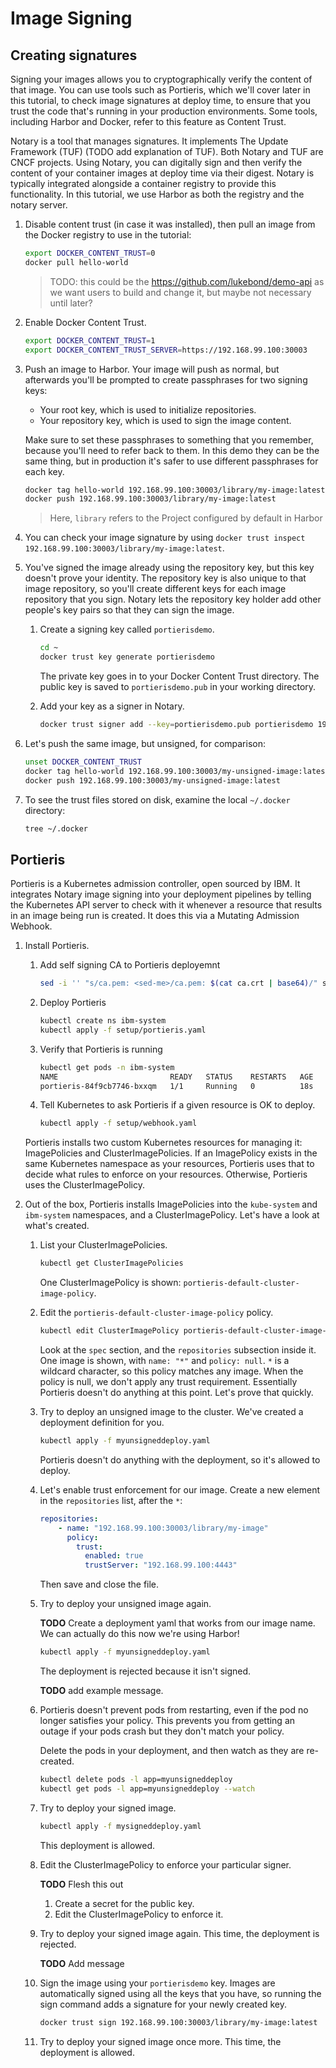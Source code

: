 # Image Signing

## Creating signatures

Signing your images allows you to cryptographically verify the content of that image. You can use tools such as Portieris, which we'll cover later in this tutorial, to check image signatures at deploy time, to ensure that you trust the code that's running in your production environments. Some tools, including Harbor and Docker, refer to this feature as Content Trust.

Notary is a tool that manages signatures. It implements The Update Framework (TUF) (TODO add explanation of TUF). Both Notary and TUF are CNCF projects. Using Notary, you can digitally sign and then verify the content of your container images at deploy time via their digest. Notary is typically integrated alongside a container registry to provide this functionality. In this tutorial, we use Harbor as both the registry and the notary server.

1. Disable content trust (in case it was installed), then pull an image from the Docker registry to use in the tutorial:
    ```bash
    export DOCKER_CONTENT_TRUST=0
    docker pull hello-world
    ```
    > TODO: this could be the https://github.com/lukebond/demo-api as we want users to build and change it, but maybe not necessary until later?
1. Enable Docker Content Trust.
    ```bash
    export DOCKER_CONTENT_TRUST=1
    export DOCKER_CONTENT_TRUST_SERVER=https://192.168.99.100:30003
    ```
2. Push an image to Harbor. Your image will push as normal, but afterwards you'll be prompted to create passphrases for two signing keys:
    - Your root key, which is used to initialize repositories.
    - Your repository key, which is used to sign the image content.

    Make sure to set these passphrases to something that you remember, because you'll need to refer back to them. In this demo they can be the same thing, but in production it's safer to use different passphrases for each key.

    ```bash
    docker tag hello-world 192.168.99.100:30003/library/my-image:latest
    docker push 192.168.99.100:30003/library/my-image:latest
    ```
    
    > Here, `library` refers to the Project configured by default in Harbor
    
3. You can check your image signature by using `docker trust inspect 192.168.99.100:30003/library/my-image:latest`.

4. You've signed the image already using the repository key, but this key doesn't prove your identity. The repository key is also unique to that image repository, so you'll create different keys for each image repository that you sign. Notary lets the repository key holder add other people's key pairs so that they can sign the image.
    1. Create a signing key called `portierisdemo`.
        ```bash
        cd ~
        docker trust key generate portierisdemo
        ```
        The private key goes in to your Docker Content Trust directory. The public key is saved to `portierisdemo.pub` in your working directory.
        
    2. Add your key as a signer in Notary.
        ```bash
        docker trust signer add --key=portierisdemo.pub portierisdemo 192.168.99.100:30003/library/my-image
        ```

5. Let's push the same image, but unsigned, for comparison:
    ```bash
    unset DOCKER_CONTENT_TRUST
    docker tag hello-world 192.168.99.100:30003/my-unsigned-image:latest
    docker push 192.168.99.100:30003/my-unsigned-image:latest
    ```

1. To see the trust files stored on disk, examine the local `~/.docker` directory:
    ```bash
    tree ~/.docker
    ```
## Portieris

Portieris is a Kubernetes admission controller, open sourced by IBM. It integrates Notary image signing into your deployment pipelines by telling the Kubernetes API server to check with it whenever a resource that results in an image being run is created. It does this via a Mutating Admission Webhook.

1. Install Portieris.

    1. Add self signing CA to Portieris deployemnt
        ```bash
        sed -i '' "s/ca.pem: <sed-me>/ca.pem: $(cat ca.crt | base64)/" setup/portieris.yaml
        ```

    2. Deploy Portieris
        ```bash
        kubectl create ns ibm-system
        kubectl apply -f setup/portieris.yaml
        ```

    3. Verify that Portieris is running
        ```bash
        kubectl get pods -n ibm-system
        NAME                         READY   STATUS    RESTARTS   AGE
        portieris-84f9cb7746-bxxqm   1/1     Running   0          18s
        ```

    4. Tell Kubernetes to ask Portieris if a given resource is OK to deploy.
        ```bash
        kubectl apply -f setup/webhook.yaml
        ```

    Portieris installs two custom Kubernetes resources for managing it: ImagePolicies and ClusterImagePolicies. If an ImagePolicy exists in the same Kubernetes namespace as your resources, Portieris uses that to decide what rules to enforce on your resources. Otherwise, Portieris uses the ClusterImagePolicy.

1. Out of the box, Portieris installs ImagePolicies into the `kube-system` and `ibm-system` namespaces, and a ClusterImagePolicy. Let's have a look at what's created.
    1. List your ClusterImagePolicies.
        ```bash
        kubectl get ClusterImagePolicies
        ```

        One ClusterImagePolicy is shown: `portieris-default-cluster-image-policy`.
    2. Edit the `portieris-default-cluster-image-policy` policy.
        ```bash
        kubectl edit ClusterImagePolicy portieris-default-cluster-image-policy
        ```

        Look at the `spec` section, and the `repositories` subsection inside it. One image is shown, with `name: "*"` and `policy: null`. `*` is a wildcard character, so this policy matches any image. When the policy is null, we don't apply any trust requirement. Essentially Portieris doesn't do anything at this point. Let's prove that quickly.

    3. Try to deploy an unsigned image to the cluster. We've created a deployment definition for you.

        ```bash
        kubectl apply -f myunsigneddeploy.yaml
        ```

        Portieris doesn't do anything with the deployment, so it's allowed to deploy.

    4. Let's enable trust enforcement for our image. Create a new element in the `repositories` list, after the `*`:
        ```yaml
        repositories:
            - name: "192.168.99.100:30003/library/my-image"
              policy:
                trust:
                  enabled: true
                  trustServer: "192.168.99.100:4443"
        ```

        Then save and close the file.

    5. Try to deploy your unsigned image again.

        **TODO** Create a deployment yaml that works from our image name. We can actually do this now we're using Harbor!

        ```bash
        kubectl apply -f myunsigneddeploy.yaml
        ```

        The deployment is rejected because it isn't signed.

        **TODO** add example message.

    6. Portieris doesn't prevent pods from restarting, even if the pod no longer satisfies your policy. This prevents you from getting an outage if your pods crash but they don't match your policy.

        Delete the pods in your deployment, and then watch as they are re-created.

        ```bash
        kubectl delete pods -l app=myunsigneddeploy
        kubectl get pods -l app=myunsigneddeploy --watch
        ```

    7. Try to deploy your signed image.

        ```bash
        kubectl apply -f mysigneddeploy.yaml
        ```

        This deployment is allowed.

    8. Edit the ClusterImagePolicy to enforce your particular signer.

        **TODO** Flesh this out

        1. Create a secret for the public key.
        2. Edit the ClusterImagePolicy to enforce it.

    9. Try to deploy your signed image again. This time, the deployment is rejected.

        **TODO** Add message

    10. Sign the image using your `portierisdemo` key. Images are automatically signed using all the keys that you have, so running the sign command adds a signature for your newly created key.
        ```bash
        docker trust sign 192.168.99.100:30003/library/my-image:latest
        ```

    11. Try to deploy your signed image once more. This time, the deployment is allowed.
